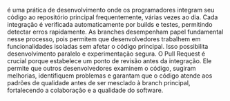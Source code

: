 é uma prática de desenvolvimento onde os programadores integram seu código ao repositório principal frequentemente, várias vezes ao dia. Cada integração é verificada automaticamente por builds e testes, permitindo detectar erros rapidamente.
As branches desempenham papel fundamental nesse processo, pois permitem que desenvolvedores trabalhem em funcionalidades isoladas sem afetar o código principal. Isso possibilita desenvolvimento paralelo e experimentação segura.
O Pull Request é crucial porque estabelece um ponto de revisão antes da integração. Ele permite que outros desenvolvedores examinem o código, sugiram melhorias, identifiquem problemas e garantam que o código atende aos padrões de qualidade antes de ser mesclado à branch principal, fortalecendo a colaboração e a qualidade do software.